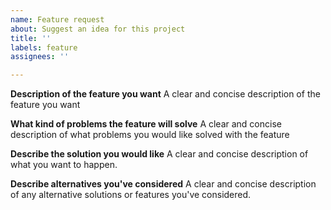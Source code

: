 ```yaml
---
name: Feature request
about: Suggest an idea for this project
title: ''
labels: feature
assignees: ''

---
```


**Description of the feature you want**
A clear and concise description of the feature you want

**What kind of problems the feature will solve**
A clear and concise description of what problems you would like solved with the feature

**Describe the solution you would like**
A clear and concise description of what you want to happen.

**Describe alternatives you've considered**
A clear and concise description of any alternative solutions or features you've considered.
